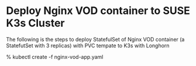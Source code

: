 # Deploy Nginx VOD container to SUSE K3s Cluster

The following is the steps to deploy StatefulSet of Nginx VOD container (a StatefutSet with 3 replicas) with PVC tempate to K3s with Longhorn 

% kubectl create -f nginx-vod-app.yaml


